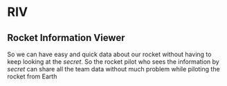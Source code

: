 # RIV

## Rocket Information Viewer

So we can have easy and quick data about our rocket without having to keep looking at the *secret*. So the rocket pilot who sees the information by *secret* can share all the team data without much problem while piloting the rocket from Earth
